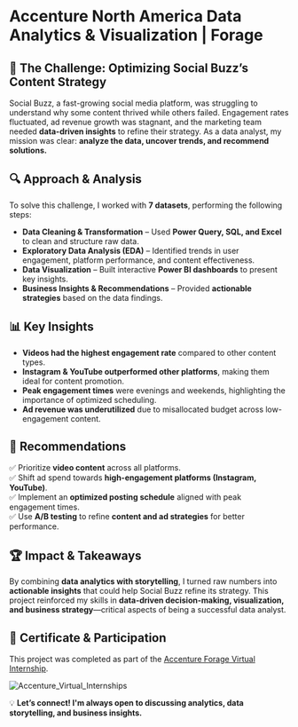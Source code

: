 # Accenture North America Data Analytics & Visualization | Forage

## 🚀 The Challenge: Optimizing Social Buzz’s Content Strategy
Social Buzz, a fast-growing social media platform, was struggling to understand why some content thrived while others failed. Engagement rates fluctuated, ad revenue growth was stagnant, and the marketing team needed **data-driven insights** to refine their strategy. As a data analyst, my mission was clear: **analyze the data, uncover trends, and recommend solutions.**

## 🔍 Approach & Analysis
To solve this challenge, I worked with **7 datasets**, performing the following steps:
- **Data Cleaning & Transformation** – Used **Power Query, SQL, and Excel** to clean and structure raw data.
- **Exploratory Data Analysis (EDA)** – Identified trends in user engagement, platform performance, and content effectiveness.
- **Data Visualization** – Built interactive **Power BI dashboards** to present key insights.
- **Business Insights & Recommendations** – Provided **actionable strategies** based on the data findings.

## 📊 Key Insights
- **Videos had the highest engagement rate** compared to other content types.
- **Instagram & YouTube outperformed other platforms**, making them ideal for content promotion.
- **Peak engagement times** were evenings and weekends, highlighting the importance of optimized scheduling.
- **Ad revenue was underutilized** due to misallocated budget across low-engagement content.

## 🎯 Recommendations
✅ Prioritize **video content** across all platforms.  
✅ Shift ad spend towards **high-engagement platforms (Instagram, YouTube)**.  
✅ Implement an **optimized posting schedule** aligned with peak engagement times.  
✅ Use **A/B testing** to refine **content and ad strategies** for better performance.

## 🏆 Impact & Takeaways
By combining **data analytics with storytelling**, I turned raw numbers into **actionable insights** that could help Social Buzz refine its strategy. This project reinforced my skills in **data-driven decision-making, visualization, and business strategy**—critical aspects of being a successful data analyst.

## 📜 Certificate & Participation
This project was completed as part of the [Accenture Forage Virtual Internship](https://www.theforage.com/). 

![Accenture_Virtual_Internships](https://github.com/user-attachments/assets/bfba9648-9ecd-4c52-836e-1dbc080c9c45)








💡 **Let’s connect! I'm always open to discussing analytics, data storytelling, and business insights.**
